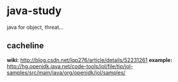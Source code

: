 # java-study
java for object, threat...

## cacheline
  **wiki:** http://blog.csdn.net/lqp276/article/details/52231261
  **example:** http://hg.openjdk.java.net/code-tools/jol/file/tip/jol-samples/src/main/java/org/openjdk/jol/samples/
